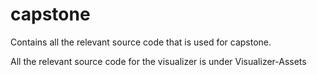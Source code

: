 # capstone

Contains all the relevant source code that is used for capstone.

All the relevant source code for the visualizer is under Visualizer-Assets
